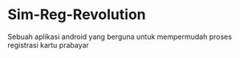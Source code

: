 # Sim-Reg-Revolution
Sebuah aplikasi android yang berguna untuk mempermudah proses registrasi kartu prabayar

